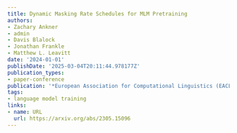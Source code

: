 ```yaml
---
title: Dynamic Masking Rate Schedules for MLM Pretraining
authors:
- Zachary Ankner
- admin
- Davis Blalock
- Jonathan Frankle
- Matthew L. Leavitt
date: '2024-01-01'
publishDate: '2025-03-04T20:11:44.978177Z'
publication_types:
- paper-conference
publication: '*European Association for Computational Linguistics (EACL)*'
tags:
- language model training
links:
- name: URL
  url: https://arxiv.org/abs/2305.15096
---
```


